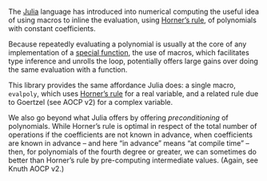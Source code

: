 The [Julia][] language has introduced into numerical computing the
useful idea of using macros to inline the evaluation, using
[Horner’s rule][], of polynomials with constant coefficients.

Because repeatedly evaluating a polynomial is usually at the core of
any implementation of a [special function][], the use of macros, which
facilitates type inference and unrolls the loop, potentially offers
large gains over doing the same evaluation with a function.

This library provides the same affordance Julia does: a single macro,
`evalpoly`, which uses [Horner’s rule][] for a real variable, and a
related rule due to Goertzel (see AOCP v2) for a complex variable.

We also go beyond what Julia offers by offering *preconditioning* of
polynomials. While Horner’s rule is optimal in respect of the total
number of operations if the coefficients are not known in advance,
when coefficients are known in advance – and here “in advance” means
“at compile time” – then, for polynomials of the fourth degree or
greater, we can sometimes do better than Horner’s rule by
pre-computing intermediate values. (Again, see Knuth AOCP v2.)

[Julia]: http://julialang.org/
[Horner’s rule]: https://en.wikipedia.org/wiki/Horner%27s_method#Description_of_the_algorithm
[special function]: https://en.wikipedia.org/wiki/Special_functions
